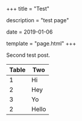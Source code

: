+++
title = "Test"

description = "test page"

date = 2019-01-06

template = "page.html"
+++


Second test post.

| Table | Two |
|---|----|
| 1 | Hi |
| 2 | Hey |
| 3 | Yo |
| 2 | Hello |
